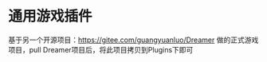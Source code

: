 # 通用游戏插件

基于另一个开源项目：https://gitee.com/guangyuanluo/Dreamer 做的正式游戏项目，pull Dreamer项目后，将此项目拷贝到Plugins下即可
